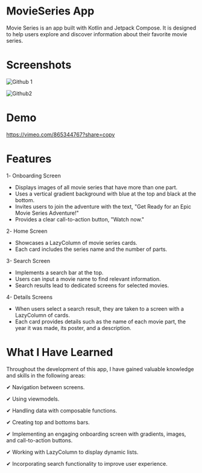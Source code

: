# MovieSeries App

Movie Series is an app built with Kotlin and Jetpack Compose. It is designed to help users explore and discover information about their favorite movie series.

# Screenshots

![Github 1](https://github.com/AmiraMohamed745/MovieSeriesApp/assets/109589388/c7e9c05b-d1f7-4eb4-8a21-70a6e546a3c9) 

![Github2](https://github.com/AmiraMohamed745/MovieSeriesApp/assets/109589388/695ed275-ce8c-4adc-b156-2b927330a517)


# Demo
https://vimeo.com/865344767?share=copy

# Features

1️- Onboarding Screen
* Displays images of all movie series that have more than one part.
* Uses a vertical gradient background with blue at the top and black at the bottom.
* Invites users to join the adventure with the text, "Get Ready for an Epic Movie Series Adventure!"
* Provides a clear call-to-action button, "Watch now."
  
2️- Home Screen
* Showcases a LazyColumn of movie series cards.
* Each card includes the series name and the number of parts.
  
3- Search Screen
* Implements a search bar at the top.
* Users can input a movie name to find relevant information.
* Search results lead to dedicated screens for selected movies.
  
4- Details Screens
* When users select a search result, they are taken to a screen with a LazyColumn of cards.
* Each card provides details such as the name of each movie part, the year it was made, its poster, and a description.

# What I Have Learned

Throughout the development of this app, I have gained valuable knowledge and skills in the following areas:

✔ Navigation between screens.

✔ Using viewmodels.

✔ Handling data with composable functions.

✔ Creating top and bottoms bars.

✔ Implementing an engaging onboarding screen with gradients, images, and call-to-action buttons.

✔ Working with LazyColumn to display dynamic lists.

✔ Incorporating search functionality to improve user experience.
